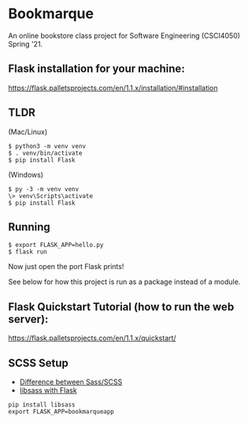 # Bookmarque
An online bookstore class project for Software Engineering (CSCI4050) Spring '21.

## Flask installation for your machine:
https://flask.palletsprojects.com/en/1.1.x/installation/#installation

## TLDR
(Mac/Linux)
```
$ python3 -m venv venv
$ . venv/bin/activate
$ pip install Flask
```

(Windows)
```
$ py -3 -m venv venv
\> venv\Scripts\activate
$ pip install Flask
```

## Running
```
$ export FLASK_APP=hello.py
$ flask run
```
Now just open the port Flask prints!

See below for how this project is run as a package instead of a module.

## Flask Quickstart Tutorial (how to run the web server):
https://flask.palletsprojects.com/en/1.1.x/quickstart/

## SCSS Setup
- [Difference between Sass/SCSS](https://www.geeksforgeeks.org/what-is-the-difference-between-scss-and-sass)
- [libsass with Flask](https://sass.github.io/libsass-python/frameworks/flask.html)

```
pip install libsass
export FLASK_APP=bookmarqueapp
```
